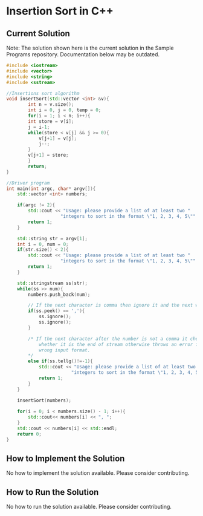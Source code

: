 # Insertion Sort in C++

## Current Solution

Note: The solution shown here is the current solution in the Sample Programs repository. Documentation below may be outdated.

```C++
#include <iostream>
#include <vector>
#include <string>
#include <sstream>

//Insertions sort algorithm
void insertSort(std::vector <int> &v){
        int n = v.size();
        int i = 0, j = 0, temp = 0;
        for(i = 1; i < n; i++){
		int store = v[i];
		j = i-1;
		while(store < v[j] && j >= 0){
			v[j+1] = v[j];
			j--;
		}
		v[j+1] = store;
        }
        return;
}

//Driver program
int main(int argc, char* argv[]){
    std::vector <int> numbers;

    if(argc != 2){
        std::cout << "Usage: please provide a list of at least two "
                    "integers to sort in the format \"1, 2, 3, 4, 5\"" << std::endl;
        return 1;
    }

    std::string str = argv[1];
    int i = 0, num = 0;
    if(str.size() < 2){
        std::cout << "Usage: please provide a list of at least two "
                    "integers to sort in the format \"1, 2, 3, 4, 5\"" << std::endl;
        return 1;
    }

    std::stringstream ss(str);
    while(ss >> num){
        numbers.push_back(num);

        // If the next character is comma then ignore it and the next whitespace
        if(ss.peek() == ','){
            ss.ignore();
            ss.ignore();
        }

        /* If the next character after the number is not a comma it checks
            whether it is the end of stream otherwise throws an error for
            wrong input format.
        */
        else if(ss.tellg()!=-1){
            std::cout << "Usage: please provide a list of at least two "
                        "integers to sort in the format \"1, 2, 3, 4, 5\"" << std::endl;
            return 1;
        }
    }
    
    insertSort(numbers);

    for(i = 0; i < numbers.size() - 1; i++){
        std::cout<< numbers[i] << ", ";
    }
    std::cout << numbers[i] << std::endl;
    return 0;
}

```

## How to Implement the Solution

No how to implement the solution available. Please consider contributing.

## How to Run the Solution

No how to run the solution available. Please consider contributing.
